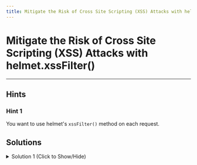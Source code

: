 ```yaml
---
title: Mitigate the Risk of Cross Site Scripting (XSS) Attacks with helmet.xssFilter()
---
```

# Mitigate the Risk of Cross Site Scripting (XSS) Attacks with helmet.xssFilter()


---
## Hints

### Hint 1

You want to use helmet's `xssFilter()` method on each request.

## Solutions

<details><summary>Solution 1 (Click to Show/Hide)</summary>

In the `myApp.js` file, add `app.use(helmet.xssFilter({}));` under the fourth instruction.

**Note:** Be sure to submit the link to the **live demo** of your project.
</details>
